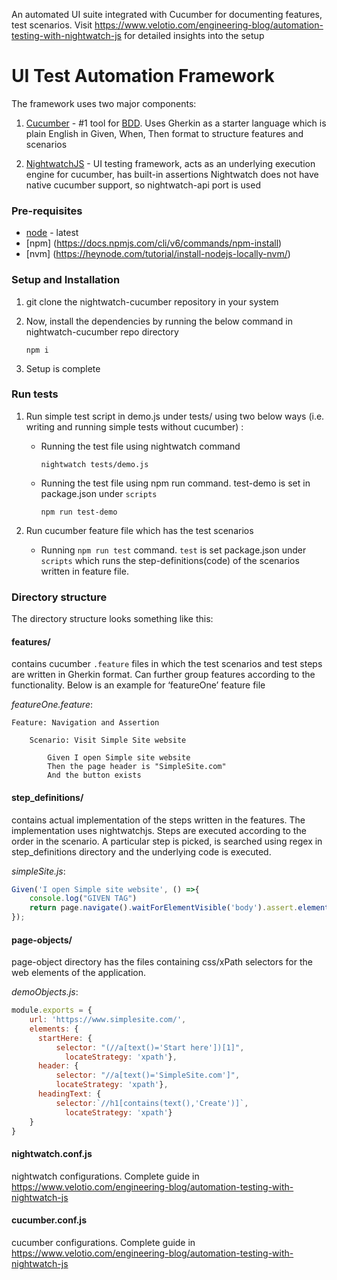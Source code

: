 An automated UI suite integrated with Cucumber for documenting features, test scenarios.
Visit https://www.velotio.com/engineering-blog/automation-testing-with-nightwatch-js for detailed insights into the setup

# UI Test Automation Framework

The framework uses two major components:

1. [Cucumber](https://cucumber.io/) - #1 tool for [BDD](https://en.wikipedia.org/wiki/Behavior-driven_development). Uses Gherkin as a starter language which is plain English in Given, When, Then format to structure features and scenarios

2. [NightwatchJS](https://nightwatchjs.org/) - UI testing framework, acts as an underlying execution engine for cucumber, has built-in assertions
   Nightwatch does not have native cucumber support, so nightwatch-api port is used
### Pre-requisites

- [node](https://nodejs.org/en/) - latest
- [npm] (https://docs.npmjs.com/cli/v6/commands/npm-install)
- [nvm] (https://heynode.com/tutorial/install-nodejs-locally-nvm/)

### Setup and Installation

1. git clone the nightwatch-cucumber repository in your system

2. Now, install the dependencies by running the below command in nightwatch-cucumber repo directory
    ```shell
    npm i
    ```
3. Setup is complete

### Run tests

1. Run simple test script in demo.js under tests/ using two below ways (i.e. writing and running simple tests without cucumber) :

    - Running the test file using nightwatch command
        ```shell
        nightwatch tests/demo.js
        ```
    - Running the test file using npm run command. test-demo is set in package.json under `scripts`
        ```shell
        npm run test-demo
        ```

2. Run cucumber feature file which has the test scenarios

    - Running `npm run test` command. `test` is set package.json under `scripts` which runs the step-definitions(code) of the scenarios written in feature file. 


### Directory structure

The directory structure looks something like this:

#### features/

contains cucumber `.feature` files in which the test scenarios and test steps are written in Gherkin format. Can further group features according to the functionality. Below is an example for ‘featureOne’ feature file

_featureOne.feature_:

```gherkin
Feature: Navigation and Assertion

    Scenario: Visit Simple Site website

        Given I open Simple site website
        Then the page header is "SimpleSite.com"
        And the button exists
```

#### step_definitions/

contains actual implementation of the steps written in the features. The implementation uses nightwatchjs. Steps are executed according to the order in the scenario. A particular step is picked, is searched using regex in step_definitions directory and the underlying code is executed.

_simpleSite.js_:

```javascript
Given('I open Simple site website', () =>{
    console.log("GIVEN TAG")
    return page.navigate().waitForElementVisible('body').assert.elementPresent('body');
});
```

#### page-objects/

page-object directory has the files containing css/xPath selectors for the web elements of the application.

_demoObjects.js_:

```javascript
module.exports = {
    url: 'https://www.simplesite.com/',
    elements: {
      startHere: {
          selector: "(//a[text()='Start here'])[1]",
            locateStrategy: 'xpath'},
      header: {
          selector: "//a[text()='SimpleSite.com']",
          locateStrategy: 'xpath'},
      headingText: {
          selector:`//h1[contains(text(),'Create')]`,
            locateStrategy: 'xpath'}
    }    
}
```
#### nightwatch.conf.js

nightwatch configurations. Complete guide in https://www.velotio.com/engineering-blog/automation-testing-with-nightwatch-js
#### cucumber.conf.js

cucumber configurations. Complete guide in https://www.velotio.com/engineering-blog/automation-testing-with-nightwatch-js
